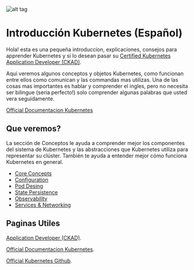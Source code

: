 ![alt tag](https://www.supinfo.com/articles/resources/220921/9402/0.png)

# Introducción Kubernetes (Español)
Hola! esta es una pequeña introduccion, explicaciones, consejos para apprender Kubernetes y si lo desean pasar su [Certified Kubernetes Application Developer (CKAD)](https://www.cncf.io/certification/ckad/).

Aqui veremos algunos conceptos y objetos Kubernetes, como funcionan entre ellos como comunican y las commandas mas utilizas.
Una de las cosas mas importantes es hablar y comprender el ingles, pero no necesita ser bilingue (seria perfecto!) solo comprender algunas palabras que usted vera seguidamente.

[Official Documentacion Kubernetes](https://kubernetes.io/fr/docs/home/)

## Que veremos?

La sección de Conceptos le ayuda a comprender mejor los componentes del sistema de Kubernetes y las abstracciones que Kubernetes utiliza para representar su clúster. También te ayuda a entender mejor cómo funciona Kubernetes en general.
- [Core Concepts](https://github.com/alejandro34543/PREPACION-CKAD-/blob/master/conceptos-principales.md)
- [Configuration](https://github.com/alejandro34543/INTRODUCCION-KUBERNETES-CKAD-ES/blob/master/configuracion.md)
- [Pod Desing](https://github.com/alejandro34543/INTRODUCCION-KUBERNETES-CKAD-ES/blob/master/pod-concepcion.md)
- [State Persistence](https://github.com/alejandro34543/INTRODUCCION-KUBERNETES-CKAD-ES/blob/master/volumes.md)
- [Observability](https://github.com/alejandro34543/INTRODUCCION-KUBERNETES-CKAD-ES/blob/master/observacion.md)
- [Services & Networking](https://github.com/alejandro34543/INTRODUCCION-KUBERNETES-CKAD-ES/blob/master/service-networkpolicies.md)


## Paginas Utiles
[Application Developer (CKAD)](https://www.cncf.io/certification/ckad/).

[Official Documentacion Kubernetes](https://kubernetes.io/fr/docs/home/).

[Official Kubernetes Github](https://github.com/kubernetes/kubernetes).

